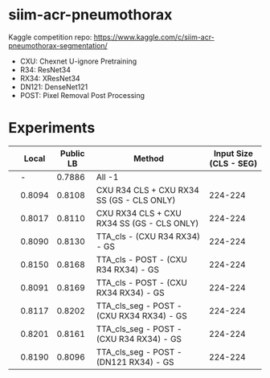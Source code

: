 # siim-acr-pneumothorax
Kaggle competition repo: https://www.kaggle.com/c/siim-acr-pneumothorax-segmentation/

- CXU: Chexnet U-ignore Pretraining
- R34: ResNet34
- RX34: XResNet34
- DN121: DenseNet121
- POST: Pixel Removal Post Processing


# Experiments

|   | Local       | Public LB | Method   | Input Size (CLS - SEG) | 
|---|-------------|------------|-----------| -----------|
|   | - |   0.7886    | All -1 |
|   |   0.8094          |    0.8108        |  CXU R34 CLS + CXU RX34 SS (GS - CLS ONLY) | 224-224   |
|   |    0.8017         |   0.8110         | CXU RX34 CLS + CXU RX34 SS (GS - CLS ONLY) | 224-224        |
|   |    0.8090         |   0.8130         | TTA_cls - (CXU R34 RX34) - GS | 224-224 |
|   |    0.8150         |   0.8168         | TTA_cls - POST - (CXU R34 RX34) - GS | 224-224 |
|   |    0.8091         |   0.8169         | TTA_cls - POST - (CXU RX34 RX34) - GS | 224-224 |
|   |    0.8117         |   0.8202         | TTA_cls_seg - POST - (CXU RX34 RX34) - GS | 224-224 |
|   |    0.8201         |   0.8161         | TTA_cls_seg - POST - (CXU R34 RX34) - GS | 224-224 |
|   |    0.8190         |   0.8096         | TTA_cls_seg - POST - (DN121 RX34) - GS | 224-224 |
